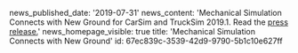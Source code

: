 news_published_date: '2019-07-31'
news_content: 'Mechanical Simulation Connects with New Ground for CarSim and TruckSim 2019.1. Read the [press release.](https://www.carsim.com/publications/pressreleases/2019_07_31.php)'
news_homepage_visible: true
title: 'Mechanical Simulation Connects with New Ground'
id: 67ec839c-3539-42d9-9790-5b1c10e627ff

